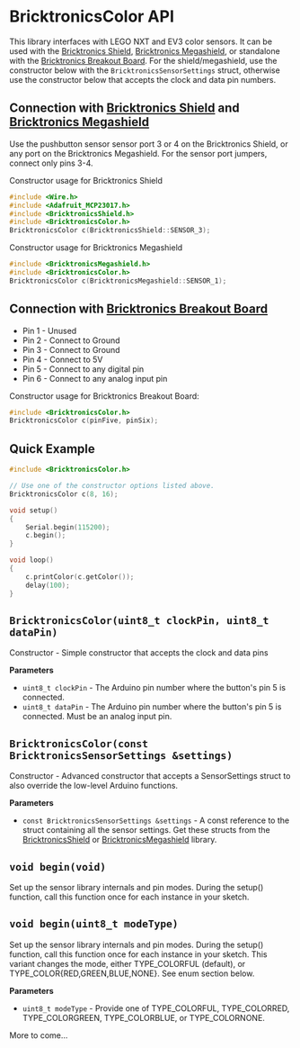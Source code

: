 # BricktronicsColor API

This library interfaces with LEGO NXT and EV3 color sensors. It can be used with the [Bricktronics Shield](https://store.wayneandlayne.com/products/bricktronics-shield-kit.html), [Bricktronics Megashield](https://store.wayneandlayne.com/products/bricktronics-megashield-kit.html), or standalone with the [Bricktronics Breakout Board](https://store.wayneandlayne.com/products/bricktronics-breakout-board.html). For the shield/megashield, use the constructor below with the `BricktronicsSensorSettings` struct, otherwise use the constructor below that accepts the clock and data pin numbers.

## Connection with [Bricktronics Shield](https://store.wayneandlayne.com/products/bricktronics-shield-kit.html) and [Bricktronics Megashield](https://store.wayneandlayne.com/products/bricktronics-megashield-kit.html)

Use the pushbutton sensor sensor port 3 or 4 on the Bricktronics Shield, or any port on the Bricktronics Megashield. For the sensor port jumpers, connect only pins 3-4.

Constructor usage for Bricktronics Shield
```C++
#include <Wire.h>
#include <Adafruit_MCP23017.h>
#include <BricktronicsShield.h>
#include <BricktronicsColor.h>
BricktronicsColor c(BricktronicsShield::SENSOR_3);
```

Constructor usage for Bricktronics Megashield
```C++
#include <BricktronicsMegashield.h>
#include <BricktronicsColor.h>
BricktronicsColor c(BricktronicsMegashield::SENSOR_1);
```

## Connection with [Bricktronics Breakout Board](https://store.wayneandlayne.com/products/bricktronics-breakout-board.html)

* Pin 1 - Unused
* Pin 2 - Connect to Ground
* Pin 3 - Connect to Ground
* Pin 4 - Connect to 5V
* Pin 5 - Connect to any digital pin
* Pin 6 - Connect to any analog input pin

Constructor usage for Bricktronics Breakout Board:
```C++
#include <BricktronicsColor.h>
BricktronicsColor c(pinFive, pinSix);
```

## Quick Example

```C++
#include <BricktronicsColor.h>

// Use one of the constructor options listed above.
BricktronicsColor c(8, 16);

void setup()
{
    Serial.begin(115200);
    c.begin();
}

void loop()
{
    c.printColor(c.getColor());
    delay(100);
}
```

## `BricktronicsColor(uint8_t clockPin, uint8_t dataPin)`

Constructor - Simple constructor that accepts the clock and data pins

**Parameters**

* `uint8_t clockPin` - The Arduino pin number where the button's pin 5 is connected.
* `uint8_t dataPin` - The Arduino pin number where the button's pin 5 is connected. Must be an analog input pin.


## `BricktronicsColor(const BricktronicsSensorSettings &settings)`

Constructor - Advanced constructor that accepts a SensorSettings struct to also override the low-level Arduino functions.

**Parameters**

* `const BricktronicsSensorSettings &settings` - A const reference to the struct containing all the sensor settings. Get these structs from the [BricktronicsShield](https://github.com/wayneandlayne/BricktronicsShield) or [BricktronicsMegashield](https://github.com/wayneandlayne/BricktronicsMegashield) library.


## `void begin(void)`

Set up the sensor library internals and pin modes. During the setup() function, call this function once for each instance in your sketch.

## `void begin(uint8_t modeType)`

Set up the sensor library internals and pin modes. During the setup() function, call this function once for each instance in your sketch. This variant changes the mode, either TYPE_COLORFUL (default), or TYPE_COLOR{RED,GREEN,BLUE,NONE}. See enum section below.

**Parameters**

* `uint8_t modeType` - Provide one of TYPE_COLORFUL, TYPE_COLORRED, TYPE_COLORGREEN, TYPE_COLORBLUE, or TYPE_COLORNONE.


More to come...
